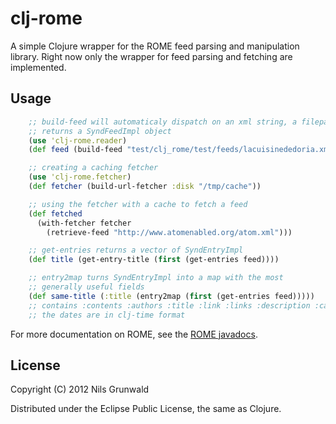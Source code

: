 # clj-rome

A simple Clojure wrapper for the ROME feed parsing and manipulation library. Right now only the wrapper for feed parsing and fetching are implemented.

## Usage

```clojure
    ;; build-feed will automaticaly dispatch on an xml string, a filepath or an url
    ;; returns a SyndFeedImpl object
    (use 'clj-rome.reader)
    (def feed (build-feed "test/clj_rome/test/feeds/lacuisinededoria.xml"))

    ;; creating a caching fetcher
    (use 'clj-rome.fetcher)
    (def fetcher (build-url-fetcher :disk "/tmp/cache"))

    ;; using the fetcher with a cache to fetch a feed
    (def fetched
      (with-fetcher fetcher
        (retrieve-feed "http://www.atomenabled.org/atom.xml")))

    ;; get-entries returns a vector of SyndEntryImpl
    (def title (get-entry-title (first (get-entries feed))))

    ;; entry2map turns SyndEntryImpl into a map with the most
    ;; generally useful fields
    (def same-title (:title (entry2map (first (get-entries feed)))))
    ;; contains :contents :authors :title :link :links :description :categories :updated-date :published-date
    ;; the dates are in clj-time format
```

For more documentation on ROME, see the [ROME javadocs](http://www.jarvana.com/jarvana/view/net/java/dev/rome/rome/1.0.0/rome-1.0.0-javadoc.jar!/index.html).

## License

Copyright (C) 2012 Nils Grunwald

Distributed under the Eclipse Public License, the same as Clojure.
